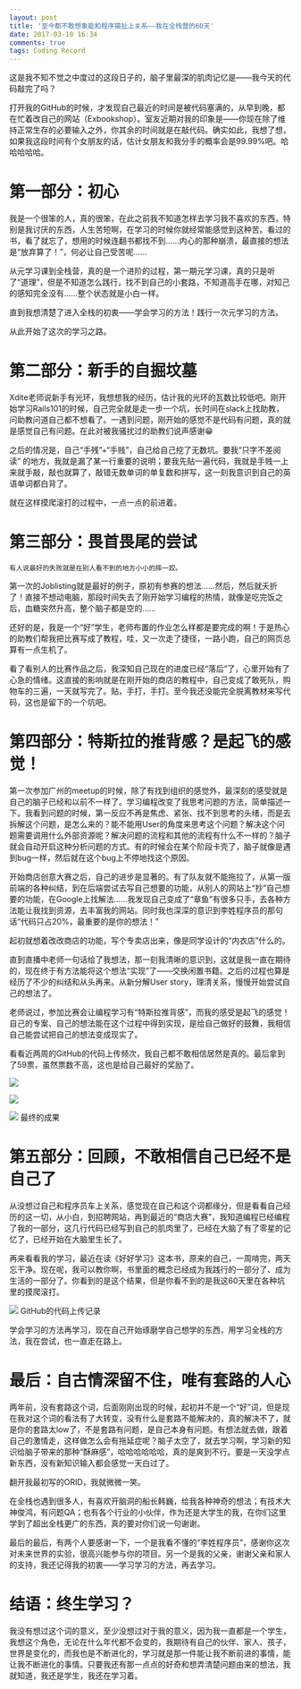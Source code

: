 ```yaml
---
layout: post
title: '至今都不敢想象能和程序猿扯上关系——我在全栈营的60天'
date: 2017-03-10 16:34
comments: true
tags: Coding Record
---
```

这是我不知不觉之中度过的这段日子的，脑子里最深的肌肉记忆是——我今天的代码敲完了吗？

打开我的GitHub的时候，才发现自己最近的时间是被代码塞满的，从早到晚，都在忙着改自己的网站（Exbookshop）。室友近期对我的印象是——你现在除了维持正常生存的必要输入之外，你其余的时间就是在敲代码。确实如此，我想了想，如果我这段时间有个女朋友的话，估计女朋友和我分手的概率会是99.99%吧。哈哈哈哈哈。

# 第一部分：初心

我是一个很笨的人，真的很笨，在此之前我不知道怎样去学习我不喜欢的东西，特别是我讨厌的东西，人生苦短啊，在学习的时候你就经常能感觉到这种苦。看过的书，看了就忘了，想用的时候连翻书都找不到……内心的那种崩溃，最直接的想法是“放弃算了！”，何必让自己受苦呢……

从元学习课到全栈营，真的是一个进阶的过程，第一期元学习课，真的只是听了“道理”，但是不知道怎么践行，找不到自己的小套路，不知道高手在哪，对知己的感知完全没有……整个状态就是小白一样。

直到我想清楚了进入全栈的初衷——学会学习的方法！践行一次元学习的方法。

从此开始了这次的学习之路。

# 第二部分：新手的自掘坟墓

Xdite老师说新手有光环，我想想我的经历，估计我的光环的瓦数比较低吧。刚开始学习Rails101的时候，自己完全就是走一步一个坑，长时间在slack上找助教，问助教问道自己都不想看了。一遇到问题，刚开始的感觉不是代码有问题，真的就是感觉自己有问题。在此对被我骚扰过的助教们说声感谢😁

之后的情况是，自己“手残”+“手贱”，自己给自己挖了无数坑。要我“只字不差阅读” 的地方，我就是漏了某一行重要的说明；要我先贴一遍代码，我就是手贱一上来就手敲，敲也就算了，敲错无数单词的单复数和拼写，这一刻我意识到自己的英语单词都白背了。

就在这样摸爬滚打的过程中，一点一点的前进着。

# 第三部分：畏首畏尾的尝试

	有人说最好的失败就是在别人看不到的地方小小的摔一跤。

第一次的Joblisting就是最好的例子，原初有参赛的想法……然后，然后就夭折了！直接不想动电脑，那段时间失去了刚开始学习编程的热情，就像是吃完饭之后，血糖突然升高，整个脑子都是空的……

还好的是，我是一个“好”学生，老师布置的作业怎么样都是要完成的啊！于是热心的助教们帮我把比赛写成了教程，哇，又一次走了捷径，一路小跑，自己的网页总算有一点生机了。

看了看别人的比赛作品之后，我深知自己现在的进度已经“落后”了，心里开始有了心急的情绪。这直接的影响就是在刚开始的商店的教程中，自己变成了敢死队，购物车的三遍，一天就写完了。贴，手打，手打。至今我还没能完全脱离教材来写代码，这也是留下的一个坑吧。

# 第四部分：特斯拉的推背感？是起飞的感觉！

第一次参加广州的meetup的时候，除了有找到组织的感觉外，最深刻的感受就是自己的脑子已经和以前不一样了。学习编程改变了我思考问题的方法，简单描述一下。我看到问题的时候，第一反应不再是焦虑、紧张、找不到思考的头绪，而是去拆解这个问题，是怎么来的？能不能用User的角度来思考这个问题？解决这个问题需要调用什么外部资源呢？解决问题的流程和其他的流程有什么不一样的？脑子就会自动开启这种分析问题的方式。有的时候会在某个阶段卡壳了，脑子就像是遇到bug一样，然后就在这个bug上不停地找这个原因。

开始商店创意大赛之后，自己的进步是显著的。有了队友就不能拖拉了，从第一版前端的各种纠结，到在后端尝试去写自己想要的功能，从别人的网站上“抄”自己想要的功能，在Google上找解法……我发现自己变成了“章鱼”有很多只手，去各种方法能让我找到资源，去丰富我的网站。同时我也深深的意识到李姓程序员的那句话“代码只占20%，最重要的是你的想法！”

起初就想着改改商店的功能，写个专卖店出来，像是同学设计的“内衣店”什么的。

直到直播中老师一句话给了我想法，那一刻我清晰的意识到，这就是我一直在期待的，现在终于有方法能将这个想法“实现”了——交换闲置书籍。之后的过程也算是经历了不少的纠结和从头再来。从新分解User story，理清关系，慢慢开始尝试自己的想法了。

老师说过，参加比赛会让编程学习有“特斯拉推背感”，而我的感受是起飞的感觉！自己的专案、自己的想法能在这个过程中得到实现，是给自己做好的鼓舞，我相信自己能尝试把自己的想法变成现实了。

看看近两周的GitHub的代码上传频次，我自己都不敢相信居然是真的。最后拿到了59票，虽然票数不高，这也是给自己最好的奖励了。

 ![](https://ww1.sinaimg.cn/large/006tNc79gy1fdhtu6poicj31400p0b29.jpg)

 ![](https://ww2.sinaimg.cn/large/006tNc79gy1fdhtu3t38mj31400p0nc4.jpg)

 ![](https://ww4.sinaimg.cn/large/006tNc79gy1fdhtu3915kj31400p07qn.jpg)
 	最终的成果

# 第五部分：回顾，不敢相信自己已经不是自己了

从没想过自己和程序员车上关系，感觉现在自己和这个词都缘分，但是看看自己经历的这一切，从小白，到招聘网站，再到最近的“商店大赛”，我知道编程已经编程了我的一部分，这几行代码已经写到自己的肌肉里了，已经在大脑了有了零星的记忆了，已经开始在大脑里生长了。

再来看看我的学习，最近在读《好好学习》这本书，原来的自己，一周啃完，两天忘干净。现在呢，我可以教你啊，书里面的概念已经成为我践行的一部分了、成为生活的一部分了。你看到的是这个结果，但是你看不到的是我这60天里在各种坑里的摸爬滚打。

![](https://ww3.sinaimg.cn/large/006tNbRwgy1fde8hv50tnj305h04ojre.jpg)
GitHub的代码上传记录

学会学习的方法再学习，现在自己开始琢磨学自己想学的东西，用学习全栈的方法，我在尝试，也一直走在路上。

# 最后：自古情深留不住，唯有套路的人心

两年前，没有套路这个词，后面刚刚出现的时候，起初并不是一个“好”词，但是现在我对这个词的看法有了大转变，没有什么是套路不能解决的，真的解决不了，就是你的套路太low了，不是套路有问题，是自己本身有问题。有想法就去做，跟着自己的激情走，这样做怎么会有拖延症呢？脑子太空了，就去学习啊，学习新的知识给脑子带来的那种“酥麻感”，哈哈哈哈哈哈，真的是爽到不行。要是一天没学点新东西，没有新知识输入都会感觉一天白过了。

翻开我最初写的ORID，我就微微一笑。

在全栈也遇到很多人，有喜欢开脑洞的船长韩巍，给我各种神奇的想法；有技术大神俊鸿，有问题QA；也有各个行业的小伙伴，作为还是大学生的我，在你们这里学到了超出全栈更广的东西，真的要对你们说一句谢谢。

最后的最后，有两个人要感谢一下，一个是我看不懂的“李姓程序员”，感谢你这次对未来世界的实验，很高兴能参与你的项目。另一个是我的父亲，谢谢父亲和家人的支持，我还记得我的初衷——学习学习的方法，再去学习。

# 结语：终生学习？

我没有想过这个词的意义，至少没想过对于我的意义，因为我一直都是一个学生，我想这个角色，无论在什么年代都不会变的，我期待有自己的伙伴、家人、孩子，世界是变化的，而我也是不断进化的，学习就是那一件能让我不断前进的事情，能让我不断进化的事情。只要我还有那一点点的好奇和想弄清楚问题由来的想法，我就知道，我还是学生，我还在学习着。
